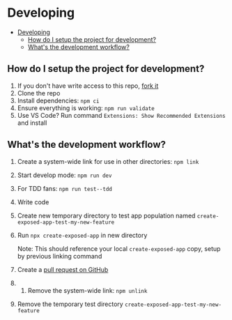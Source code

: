 # Developing

<!-- START doctoc generated TOC please keep comment here to allow auto update -->
<!-- DON'T EDIT THIS SECTION, INSTEAD RE-RUN doctoc TO UPDATE -->

- [Developing](#developing)
  - [How do I setup the project for development?](#how-do-i-setup-the-project-for-development)
  - [What's the development workflow?](#whats-the-development-workflow)

<!-- END doctoc generated TOC please keep comment here to allow auto update -->

## How do I setup the project for development?

1. If you don't have write access to this repo, [fork it](https://github.com/iamturns/create-exposed-app/fork)
1. Clone the repo
1. Install dependencies: `npm ci`
1. Ensure everything is working: `npm run validate`
1. Use VS Code? Run command `Extensions: Show Recommended Extensions` and install

## What's the development workflow?

1. Create a system-wide link for use in other directories: `npm link`
1. Start develop mode: `npm run dev`
1. For TDD fans: `npm run test--tdd`
1. Write code
1. Create new temporary directory to test app population named `create-exposed-app-test-my-new-feature`
1. Run `npx create-exposed-app` in new directory

   Note: This should reference your local `create-exposed-app` copy, setup by previous linking command

1. Create a [pull request on GitHub](https://github.com/iamturns/create-exposed-app/pulls)
1. 1. Remove the system-wide link: `npm unlink`
1. Remove the temporary test directory `create-exposed-app-test-my-new-feature`
